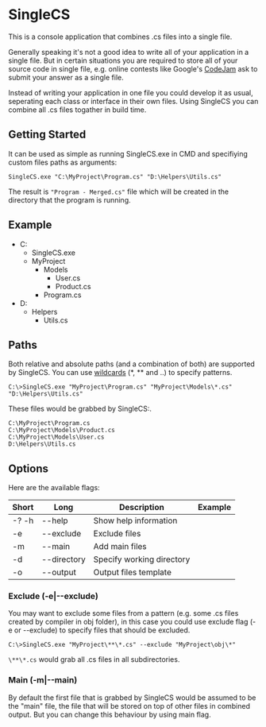 # SingleCS
This is a console application that combines .cs files into a single file.

Generally speaking it's not a good idea to write all of your application in a single file. But in certain situations you are required to store all of your source code in single file, e.g. online contests like Google's [CodeJam](https://codingcompetitions.withgoogle.com/codejam/) ask to submit your answer as a single file.

Instead of writing your application in one file you could develop it as usual, seperating each class or interface in their own files. Using SingleCS you can combine all .cs files togather in build time.

## Getting Started
It can be used as simple as running SingleCS.exe in CMD and specifiying custom files paths as arguments:

```
SingleCS.exe "C:\MyProject\Program.cs" "D:\Helpers\Utils.cs"
```

The result is `"Program - Merged.cs"` file which will be created in the directory that the program is running.

## Example
* C:
    * SingleCS.exe
    * MyProject
        * Models
            * User.cs
            * Product.cs
        * Program.cs
* D:
    * Helpers
        * Utils.cs

## Paths
Both relative and absolute paths (and a combination of both) are supported by SingleCS. You can use [wildcards](https://docs.microsoft.com/en-us/dotnet/api/microsoft.extensions.filesystemglobbing.matcher?view=dotnet-plat-ext-6.0) (*, ** and ..) to specify patterns.

```
C:\>SingleCS.exe "MyProject\Program.cs" "MyProject\Models\*.cs" "D:\Helpers\Utils.cs"
```

These files would be grabbed by SingleCS:.

```
C:\MyProject\Program.cs
C:\MyProject\Models\Product.cs
C:\MyProject\Models\User.cs
D:\Helpers\Utils.cs
```
## Options
Here are the available flags:

| Short         | Long          | Description   | Example       |
| ------------- | ------------- | ------------- | ------------- |
| -? -h         | --help        | Show help information|
| -e            | --exclude     | Exclude files |
| -m            | --main        | Add main files|
| -d            | --directory   | Specify working directory|
| -o            | --output      | Output files template|

### Exclude (-e|--exclude)
You may want to exclude some files from a pattern (e.g. some .cs files created by compiler in obj folder), in this case you could use exclude flag (-e or --exclude) to specify files that should be excluded.

```
C:\>SingleCS.exe "MyProject\**\*.cs" --exclude "MyProject\obj\*"
```
`\**\*.cs` would grab all .cs files in all subdirectories.

### Main (-m|--main)
By default the first file that is grabbed by SingleCS would be assumed to be the "main" file, the file that will be stored on top of other files in combined output. But you can change this behaviour by using main flag.